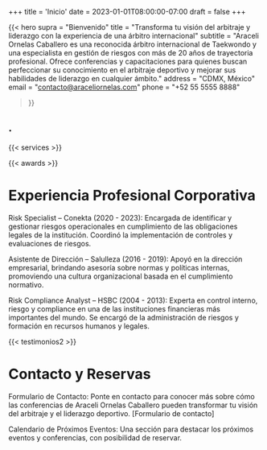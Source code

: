 +++
title = 'Inicio'
date = 2023-01-01T08:00:00-07:00
draft = false
+++

{{< hero
supra = "Bienvenido"
title = "Transforma tu visión del arbitraje y liderazgo con la experiencia de una árbitro internacional"
subtitle = "Araceli Ornelas Caballero es una reconocida árbitro internacional de Taekwondo y una especialista en gestión de riesgos con más de 20 años de trayectoria profesional. Ofrece conferencias y capacitaciones para quienes buscan perfeccionar su conocimiento en el arbitraje deportivo y mejorar sus habilidades de liderazgo en cualquier ámbito."
address = "CDMX, México"
email = "contacto@araceliornelas.com"
phone = "+52 55 5555 8888"
>}}


## .

{{< services >}}




{{< awards >}}


# Experiencia Profesional Corporativa

Risk Specialist – Conekta (2020 - 2023): Encargada de identificar y gestionar riesgos operacionales en cumplimiento de las obligaciones legales de la institución. Coordinó la implementación de controles y evaluaciones de riesgos.

Asistente de Dirección – Salulleza (2016 - 2019): Apoyó en la dirección empresarial, brindando asesoría sobre normas y políticas internas, promoviendo una cultura organizacional basada en el cumplimiento normativo.

Risk Compliance Analyst – HSBC (2004 - 2013): Experta en control interno, riesgo y compliance en una de las instituciones financieras más importantes del mundo. Se encargó de la administración de riesgos y formación en recursos humanos y legales.

{{< testimonios2 >}}

# Contacto y Reservas
Formulario de Contacto: 
Ponte en contacto para conocer más sobre cómo las conferencias de Araceli Ornelas Caballero pueden transformar tu visión del arbitraje y el liderazgo deportivo.
[Formulario de contacto]

Calendario de Próximos Eventos: Una sección para destacar los próximos eventos y conferencias, con posibilidad de reservar.